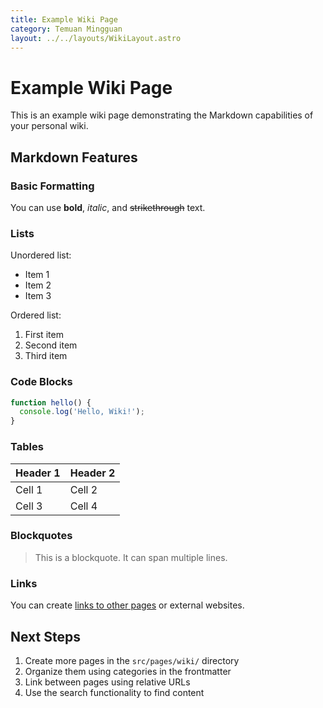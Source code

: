 ```yaml
---
title: Example Wiki Page
category: Temuan Mingguan
layout: ../../layouts/WikiLayout.astro
---
```


# Example Wiki Page

This is an example wiki page demonstrating the Markdown capabilities of your personal wiki.

## Markdown Features

### Basic Formatting

You can use **bold**, *italic*, and ~~strikethrough~~ text.

### Lists

Unordered list:
- Item 1
- Item 2
- Item 3

Ordered list:
1. First item
2. Second item
3. Third item

### Code Blocks

```javascript
function hello() {
  console.log('Hello, Wiki!');
}
```

### Tables

| Header 1 | Header 2 |
|----------|----------|
| Cell 1   | Cell 2   |
| Cell 3   | Cell 4   |

### Blockquotes

> This is a blockquote.
> It can span multiple lines.

### Links

You can create [links to other pages](/) or external websites.

## Next Steps

1. Create more pages in the `src/pages/wiki/` directory
2. Organize them using categories in the frontmatter
3. Link between pages using relative URLs
4. Use the search functionality to find content